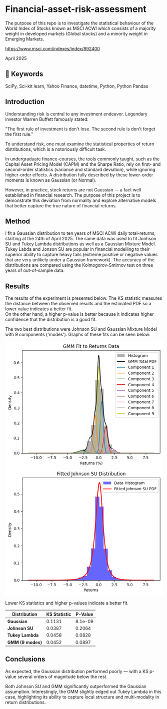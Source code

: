 # Financial-asset-risk-assessment


The purpose of this repo is to investigate the statistical behaviour of the World Index of Stocks known as MSCI ACWI which
consists of a majority weight in developed markets (Global stocks) and a minority weight in Emerging Markets. 

https://www.msci.com/indexes/index/892400

April 2025

## 🔑 Keywords 

SciPy, Sci-kit learn, Yahoo Finance, datetime, Python, Python Pandas

## Introduction

Understanding risk is central to any investment endeavor. Legendary investor Warren Buffett famously stated:

"The first rule of investment is don't lose. The second rule is don't forget the first rule."

To understand risk, one must examine the statistical properties of return distributions, which is a notoriously difficult task.

In undergraduate finance-courses, the tools commonly taught, such as the Capital Asset Pricing Model (CAPM) and the Sharpe Ratio, rely on first- and second-order statistics (variance and standard deviation), while ignoring higher-order effects. A distribution fully described by these lower-order moments is known as Gaussian (or Normal).

However, in practice, stock returns are not Gaussian — a fact well established in financial research.
The purpose of this project is to demonstrate this deviation from normality and explore alternative models that better capture the true nature of financial returns.

## Method

I fit a Gaussian distribution to ten years of MSCI ACWI daily total-returns, starting at the 24th of April 2025. The same data was used to fit Jonhson SU and Tukey Lambda distributions as well as a Gaussian Mixture Model. Tukey Labda and Jonson SU are popular in financial modelling to their superior ability to capture heavy tails (extreme positive or negative values that are very unlikely under a Gaussian framework). The accuracy of the distributions are compared using the Kolmogorov-Smirnov test on three years of out-of-sample data.


## Results 

The results of the experiment is presented below. The KS statistic measures the distance between the observed results and the estimated PDF so a lower value indicates a better fit.  
On the other hand, a higher p-value is better because it indicates higher confidence that the distribution is a good fit.

The two best distributions were Johnson SU and Gaussian Mixture Model with 9 components ('modes'). Graphs of these fits can be seen below:

![Fitted GMM distribution](images/GMM.png)
![Fitted Johnson SU distribution](images/johnsonsu.png)

Lower KS statistics and higher p-values indicate a better fit.


| Distribution         | KS Statistic | P-Value     |
|----------------------|--------------|-------------|
| **Gaussian**         | 0.1131       | 8.1e-09     |
| **Johnson SU**       | 0.0387       | 0.2064      |
| **Tukey Lambda**     | 0.0458       | 0.0828      |
| **GMM (9 modes)**    | 0.0452       | 0.0897      |
 
## Conclusions

As expected, the Gaussian distribution performed poorly — with a KS p-value several orders of magnitude below the rest.

Both Johnson SU and GMM significantly outperformed the Gaussian assumption. Interestingly, the GMM slightly edged out Tukey Lambda in this case, highlighting its ability to capture local structure and multi-modality in return distributions.


